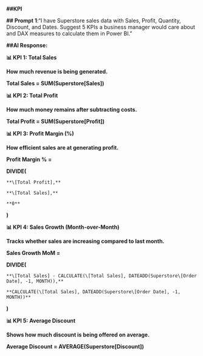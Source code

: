 **##KPI**



**## Prompt 1**:“I have Superstore sales data with Sales, Profit, Quantity, Discount, and Dates. Suggest 5 KPIs a business manager would care about and DAX measures to calculate them in Power BI.”



**##AI Response:**

**📊 KPI 1: Total Sales**



**How much revenue is being generated.**



**Total Sales = SUM(Superstore\[Sales])**



**📊 KPI 2: Total Profit**



**How much money remains after subtracting costs.**



**Total Profit = SUM(Superstore\[Profit])**



**📊 KPI 3: Profit Margin (%)**



**How efficient sales are at generating profit.**



**Profit Margin % =** 

**DIVIDE(**

    **\[Total Profit],**

    **\[Total Sales],**

    **0**

**)**



**📊 KPI 4: Sales Growth (Month-over-Month)**



**Tracks whether sales are increasing compared to last month.**



**Sales Growth MoM =** 

**DIVIDE(**

    **\[Total Sales] - CALCULATE(\[Total Sales], DATEADD(Superstore\[Order Date], -1, MONTH)),**

    **CALCULATE(\[Total Sales], DATEADD(Superstore\[Order Date], -1, MONTH))**

**)**



**📊 KPI 5: Average Discount**



**Shows how much discount is being offered on average.**



**Average Discount = AVERAGE(Superstore\[Discount])**

